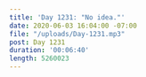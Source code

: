 ```yaml
---
title: 'Day 1231: "No idea."'
date: 2020-06-03 16:04:00 -07:00
file: "/uploads/Day-1231.mp3"
post: Day 1231
duration: '00:06:40'
length: 5260023
---
```


